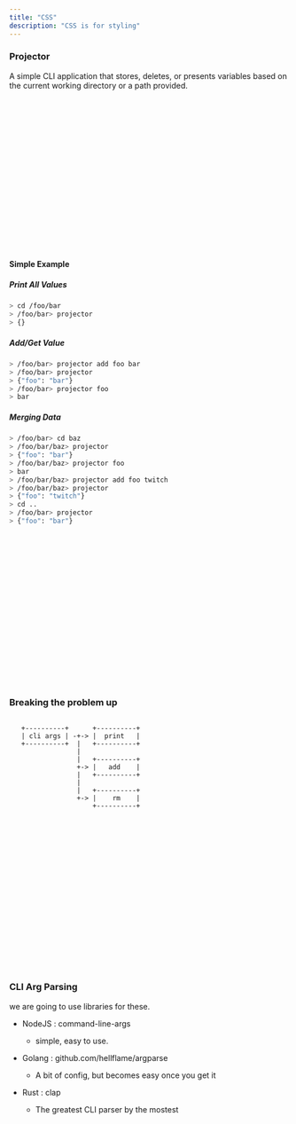 ```yaml
---
title: "CSS"
description: "CSS is for styling"
---
```


### Projector
A simple CLI application that stores, deletes, or presents variables based on
the current working directory or a path provided.

<br />
<br />
<br />
<br />
<br />
<br />
<br />
<br />
<br />
<br />
<br />
<br />
<br />
<br />
<br />
<br />

#### Simple Example

##### Print All Values
```bash
> cd /foo/bar
> /foo/bar> projector
> {}
```

##### Add/Get Value
```bash
> /foo/bar> projector add foo bar
> /foo/bar> projector
> {"foo": "bar"}
> /foo/bar> projector foo
> bar
```

##### Merging Data
```bash
> /foo/bar> cd baz
> /foo/bar/baz> projector
> {"foo": "bar"}
> /foo/bar/baz> projector foo
> bar
> /foo/bar/baz> projector add foo twitch
> /foo/bar/baz> projector
> {"foo": "twitch"}
> cd ..
> /foo/bar> projector
> {"foo": "bar"}
```

<br />
<br />
<br />
<br />
<br />
<br />
<br />
<br />
<br />
<br />
<br />
<br />
<br />
<br />
<br />
<br />

### Breaking the problem up

```

   +----------+      +----------+
   | cli args | -+-> |  print   |
   +----------+  |   +----------+
                 |
                 |   +----------+
                 +-> |   add    |
                 |   +----------+
                 |
                 |   +----------+
                 +-> |    rm    |
                     +----------+

```

<br />
<br />
<br />
<br />
<br />
<br />
<br />
<br />
<br />
<br />
<br />
<br />
<br />
<br />
<br />
<br />

### CLI Arg Parsing
we are going to use libraries for these.

- NodeJS : command-line-args
  - simple, easy to use.

- Golang : github.com/hellflame/argparse
  - A bit of config, but becomes easy once you get it

- Rust : clap
  - The greatest CLI parser by the mostest

<br />
<br />
<br />
<br />
<br />
<br />
<br />
<br />
<br />
<br />
<br />
<br />
<br />
<br />
<br />
<br />

